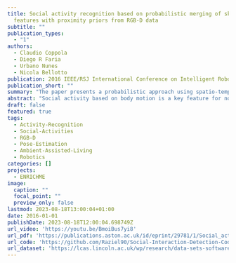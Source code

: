 ```yaml
---
title: Social activity recognition based on probabilistic merging of skeleton
  features with proximity priors from RGB-D data
subtitle: ""
publication_types:
  - "1"
authors:
  - Claudio Coppola
  - Diego R Faria
  - Urbano Nunes
  - Nicola Bellotto
publication: 2016 IEEE/RSJ International Conference on Intelligent Robots and Systems (IROS)
publication_short: ""
summary: "The paper presents a probabilistic approach using spatio-temporal and social features to recognize human-human interaction activities, learns priors based on proxemics theory to improve classification, and provides a new public RGB-D dataset of social activities including risk situations, with results showing the proposed method merging different features and proximity priors improves precision, recall and accuracy over alternative approaches"
abstract: "Social activity based on body motion is a key feature for non-verbal and physical behavior defined as function for communicative signal and social   interaction between individuals. Social activity recognition is important to   study human-human communication and also human-robot interaction. Based on that, this research has threefold goals: (1) recognition of social behavior (e.g. human-human interaction) using a probabilistic approach that merges spatio-temporal features from individual bodies and social features from the relationship between two individuals; (2) learn priors based on physical proximity between individuals during an interaction using proxemics theory to feed a probabilistic ensemble of activity classifiers; and (3) provide a public dataset with RGB-D data of social daily activities including risk situations useful to test approaches for assisted living, since this type of dataset is still missing. Results show that using the proposed approach designed to merge features with different semantics and proximity priors improves the classification performance in terms of precision, recall and accuracy when compared with other approaches that employ alternative strategies."
draft: false
featured: true
tags:
  - Activity-Recognition
  - Social-Activities
  - RGB-D
  - Pose-Estimation
  - Ambient-Assisted-Living
  - Robotics
categories: []
projects:
  - ENRICHME
image:
  caption: ""
  focal_point: ""
  preview_only: false
lastmod: 2023-08-18T13:00:04+01:00
date: 2016-01-01
publishDate: 2023-08-18T12:00:04.698749Z
url_video: 'https://youtu.be/BmoiBus7yi8'
url_pdf: 'https://publications.aston.ac.uk/id/eprint/29781/1/Social_activity_recognition_probabilistic_merging_of_skeleton_features_proximity_priors_from_RGB_D_data.pdf'
url_code: 'https://github.com/Raziel90/Social-Interaction-Detection-Code'
url_dataset: 'https://lcas.lincoln.ac.uk/wp/research/data-sets-software/isr-uol-3d-social-activity-dataset/'
---
```

